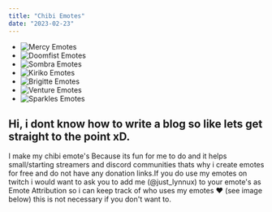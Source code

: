 ```yaml
---
title: "Chibi Emotes"
date: "2023-02-23"
---
```


<section class="blog-image-section">
    <ul class="blog-image-list has-scrollbar">
        <li class="blog-image-item">
        <a>
            <img src="/assets/images/Mercy.webp" alt="Mercy Emotes"/>
        </a>
        </li>
        <li class="blog-image-item">
        <a>
            <img src="/assets/images/Doomfist.webp" alt="Doomfist Emotes"/>
        </a>
        </li>
        <li class="blog-image-item">
        <a>
            <img src="/assets/images/Sombra.webp" alt="Sombra Emotes"/>
        </a>
        </li>
        <li class="blog-image-item">
        <a>
            <img src="/assets/images/Kiriko.webp" alt="Kiriko Emotes"/>
        </a>
        </li>
        <li class="blog-image-item">
        <a>
            <img src="/assets/images/Brigitte.webp" alt="Brigitte Emotes"/>
        </a>
        </li>
        <li class="blog-image-item">
        <a>
            <img src="/assets/images/Venture.webp" alt="Venture Emotes"/>
        </a>
        </li>
        <li class="blog-image-item">
            <a>
                <img src="/assets/images/Sparkles.webp" alt="Sparkles Emotes"/>
            </a>
        </li>
    </ul>
</section>

## Hi, i dont know how to write a blog so like lets get straight to the point xD.

I make my chibi emote's Because its fun for me to do and it helps small/starting streamers and discord communities thats why i create emotes for free and do not have any donation links.If you do use my emotes on twitch i would want to ask you to add me (@just_lynnux) to your emote's as Emote Attribution so i can keep track of who uses my emotes ❤️ (see image below) this is not necessary if you don't want to.

<img className="blog-image" src="/assets/images/Chibi-Preview.webp" alt image/>
